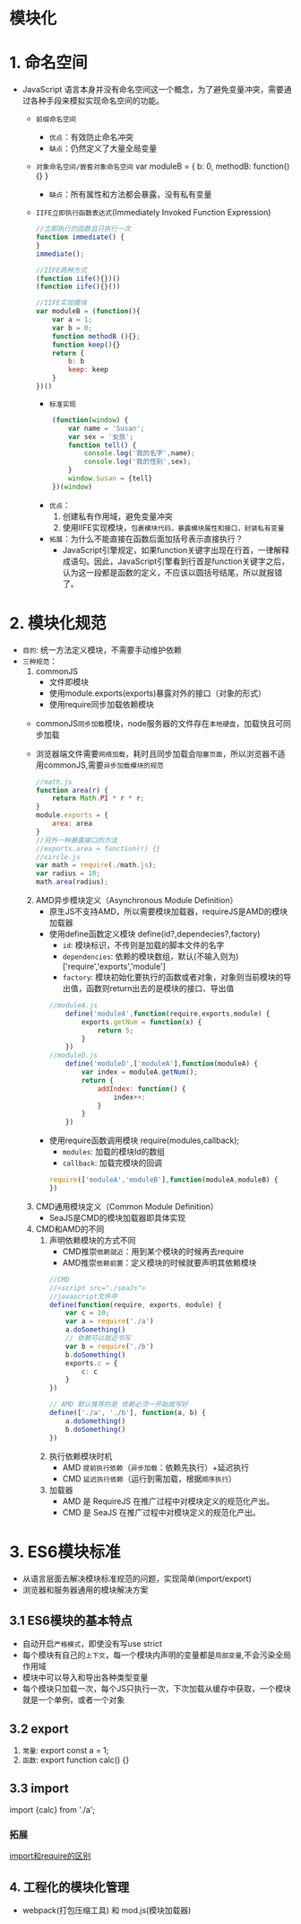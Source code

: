 # 模块化
# 1. 命名空间
* JavaScript 语言本身并没有命名空间这一个概念，为了避免变量冲突，需要通过各种手段来模拟实现命名空间的功能。
    * `前缀命名空间`
        * `优点`：有效防止命名冲突
        * `缺点`：仍然定义了大量全局变量
    * `对象命名空间/嵌套对象命名空间`
        var moduleB = {
            b: 0,
            methodB: function(){}
        }
        * `缺点`：所有属性和方法都会暴露，没有私有变量
    
    * `IIFE立即执行函数表达式`(Immediately Invoked Function Expression)
        ```javascript
        //立即执行的函数且只执行一次
        function immediate() {
        }
        immediate();

        //IIFE两种方式
        (function iife(){})()
        (function iife(){}())

        //IIFE实现模块
        var moduleB = (function(){
            var a = 1;
            var b = 0;
            function methodB (){};
            function keep(){}
            return {
                b: b
                keep: keep
            }
        })()
        ```
        * `标准实现`
        ```javascript
            (function(window) {
                var name = 'Susan';
                var sex = '女孩';
                function tell() {
                    console.log('我的名字',name);
                    console.log('我的性别',sex);
                }
                window.Susan = {tell}
            })(window)
        ```
        * `优点`： 
            1. 创建私有作用域，避免变量冲突
            2. 使用IIFE实现模块，`包裹模块代码，暴露模块属性和接口，封装私有变量`
        * `拓展`：为什么不能直接在函数后面加括号表示直接执行？
            * JavaScript引擎规定，如果function关键字出现在行首，一律解释成语句。因此，JavaScript引擎看到行首是function关键字之后，认为这一段都是函数的定义，不应该以圆括号结尾，所以就报错了。


# 2. 模块化规范
* `目的`: 统一方法定义模块，不需要手动维护依赖 
* `三种规范`： 
    1. commonJS
        * 文件即模块
        * 使用module.exports(exports)暴露对外的接口（对象的形式）
        * 使用require同步加载依赖模块
    * commonJS`同步加载`模块，node服务器的文件存在`本地硬盘`，加载快且可同步加载
    * 浏览器端文件需要`网络加载`，耗时且同步加载会`阻塞页面`，所以浏览器不适用commonJS,需要`异步加载模块的规范`

        ```javascript
        //math.js
        function area(r) {
            return Math.PI * r * r;
        }
        module.exports = {
            area: area
        }
        //另外一种暴露接口的方法
        //exports.area = function(r) {}
        //circle.js
        var math = require(./math.js);
        var radius = 10;
        math.area(radius);
        ```
    2. AMD异步模块定义（Asynchronous Module Definition）
        * 原生JS不支持AMD，所以需要模块加载器，requireJS是AMD的模块加载器
        * 使用define函数定义模块
            define(id?,dependecies?,factory)
            * `id`: 模块标识，不传则是加载的脚本文件的名字
            * `dependencies`: 依赖的模块数组，默认(不输入则为)['require','exports','module']
            * `factory`: 模块初始化要执行的函数或者对象，对象则当前模块的导出值，函数则return出去的是模块的接口、导出值
            ```javascript
            //moduleA.js
                define('moduleA',function(require,exports,module) {
                    exports.getNum = function(x) {
                        return 5;
                    }
                })
            //moduleD.js
                define('moduleD',['moduleA'],function(moduleA) {
                    var index = moduleA.getNum();
                    return {
                        addIndex: function() {
                            index++:
                        }
                    }
                })
            ```
        * 使用require函数调用模块
            require(modules,callback);
            * `modules`: 加载的模块Id的数组
            * `callback`: 加载完模块的回调
            ```javascript
            require(['moduleA','moduleB'],function(moduleA,moduleB) {
            })
            ```
    3. CMD通用模块定义（Common Module Definition）
        * SeaJS是CMD的模块加载器即具体实现
    4. CMD和AMD的不同
        1. 声明依赖模块的方式不同
            * CMD推崇`依赖就近`：用到某个模块的时候再去require
            * AMD推崇`依赖前置`：定义模块的时候就要声明其依赖模块
            ```javascript
            //CMD
            //<script src="./seaJs">
            //javascript文件中
            define(function(require, exports, module) {
                var c = 10;
                var a = require('./a')
                a.doSomething()
                // 依赖可以就近书写
                var b = require('./b') 
                b.doSomething()
                exports.c = {
                    c: c
                }
            })

            // AMD 默认推荐的是 依赖必须一开始就写好
            define(['./a', './b'], function(a, b) { 
                a.doSomething()
                b.doSomething()
            }) 
            ```
        2. 执行依赖模块时机
            * AMD `提前执行依赖`（`异步加载`：依赖先执行）+延迟执行
            * CMD `延迟执行依赖`（运行到需加载，根据`顺序执行`）
        3. 加载器
            * AMD 是 RequireJS 在推广过程中对模块定义的规范化产出。
            * CMD 是 SeaJS 在推广过程中对模块定义的规范化产出。

# 3. ES6模块标准
* 从语言层面去解决模块标准规范的问题，实现简单(import/export)
* 浏览器和服务器通用的模块解决方案

## 3.1 ES6模块的基本特点
* 自动开启`严格模式`，即使没有写use strict
* 每个模块有自己的`上下文`，每一个模块内声明的变量都是`局部变量`,不会污染全局作用域
* 模块中可以导入和导出各种类型变量
* 每个模块只加载一次，每个JS只执行一次，下次加载从缓存中获取，一个模块就是一个单例，或者一个对象

## 3.2 export
1. `常量`: export const a = 1;
2. `函数`: export function calc() {}

## 3.3 import
import {calc} from './a';

### 拓展
[import和require的区别](https://www.cnblogs.com/suneil/p/11289884.html)

## 4. 工程化的模块化管理
* webpack(打包压缩工具) 和 mod.js(模块加载器)
